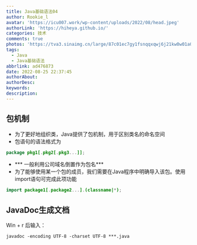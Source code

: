 ```yaml
---
title: Java基础语法04
author: Rookie_l
avatar: 'https://icu007.work/wp-content/uploads/2022/08/head.jpeg'
authorLink: 'https://hiheya.github.io/'
categories: 技术
comments: true
photos: 'https://tva3.sinaimg.cn/large/87c01ec7gy1fsnqqxqwj6j21kw0w01a0.jpg'
tags:
  - Java
  - Java基础语法
abbrlink: ad476873
date: 2022-08-25 22:37:45
authorAbout:
authorDesc:
keywords:
description:
---
```


## 包机制

- 为了更好地组织类，Java提供了包机制，用于区别类名的命名空间
- 包语句的语法格式为

```java
package pkg1[.pkg2[.pkg3...]];
```

- *** 一般利用公司域名倒置作为包名***
- 为了能够使用某一个包的成员，我们需要在Java程序中明确导入该包。使用import语句可完成此项功能

```java
import package1[.package2...].(classname|*);
```

## JavaDoc生成文档

Win + r 后输入：

```shell
javadoc -encoding UTF-8 -charset UTF-8 ***.java
```



